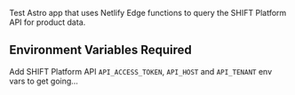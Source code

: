 Test Astro app that uses Netlify Edge functions to query the SHIFT Platform API for product data.

## Environment Variables Required

Add SHIFT Platform API `API_ACCESS_TOKEN`, `API_HOST` and `API_TENANT` env vars to get going...
